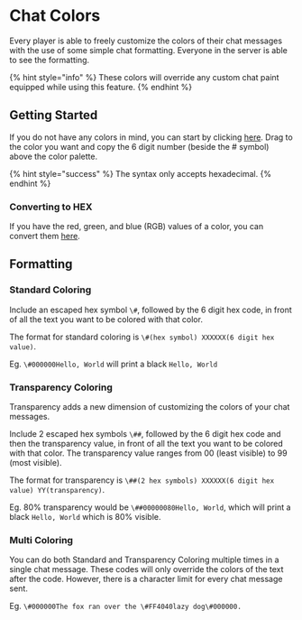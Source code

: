 # Chat Colors

Every player is able to freely customize the colors of their chat messages with the use of some simple chat formatting. Everyone in the server is able to see the formatting.

{% hint style="info" %}
These colors will override any custom chat paint equipped while using this feature.
{% endhint %}

## Getting Started

If you do not have any colors in mind, you can start by clicking [here](https://www.webpagefx.com/web-design/color-picker/). Drag to the color you want and copy the 6 digit number \(beside the \# symbol\) above the color palette.

{% hint style="success" %}
The syntax only accepts hexadecimal.
{% endhint %}

### Converting to HEX

If you have the red, green, and blue \(RGB\) values of a color, you can convert them [here](https://www.webpagefx.com/web-design/hex-to-rgb/).

## Formatting

### Standard Coloring

Include an escaped hex symbol `\#`, followed by the 6 digit hex code, in front of all the text you want to be colored with that color.

The format for standard coloring is `\#(hex symbol) XXXXXX(6 digit hex value)`.

Eg. `\#000000Hello, World` will print a black `Hello, World`

### Transparency Coloring

Transparency adds a new dimension of customizing the colors of your chat messages.

Include 2 escaped hex symbols `\##`, followed by the 6 digit hex code and then the transparency value, in front of all the text you want to be colored with that color. The transparency value ranges from 00 \(least visible\) to 99 \(most visible\).

The format for transparency is `\##(2 hex symbols) XXXXXX(6 digit hex value) YY(transparency)`.

Eg. 80% transparency would be `\##00000080Hello, World`, which will print a black `Hello, World` which is 80% visible.

### Multi Coloring

You can do both Standard and Transparency Coloring multiple times in a single chat message. These codes will only override the colors of the text after the code. However, there is a character limit for every chat message sent.

Eg. `\#000000The fox ran over the \#FF4040lazy dog\#000000.`

